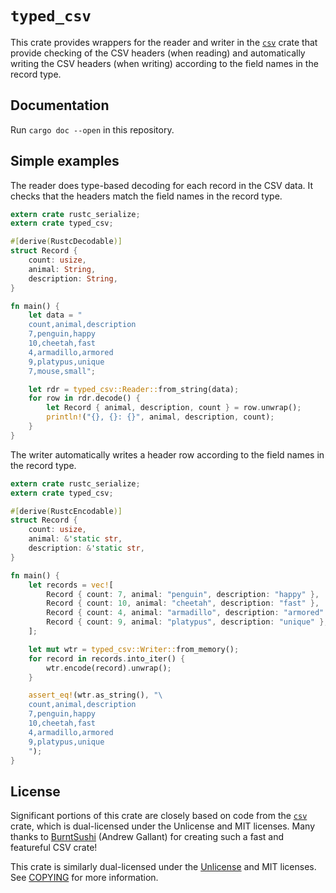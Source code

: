 # `typed_csv`

This crate provides wrappers for the reader and writer in the [`csv`][csv]
crate that provide checking of the CSV headers (when reading) and automatically
writing the CSV headers (when writing) according to the field names in the
record type.

## Documentation

Run `cargo doc --open` in this repository.

## Simple examples

The reader does type-based decoding for each record in the CSV data. It checks
that the headers match the field names in the record type.

```rust
extern crate rustc_serialize;
extern crate typed_csv;

#[derive(RustcDecodable)]
struct Record {
    count: usize,
    animal: String,
    description: String,
}

fn main() {
    let data = "
    count,animal,description
    7,penguin,happy
    10,cheetah,fast
    4,armadillo,armored
    9,platypus,unique
    7,mouse,small";

    let rdr = typed_csv::Reader::from_string(data);
    for row in rdr.decode() {
        let Record { animal, description, count } = row.unwrap();
        println!("{}, {}: {}", animal, description, count);
    }
}
```

The writer automatically writes a header row according to the field names in
the record type.

```rust
extern crate rustc_serialize;
extern crate typed_csv;

#[derive(RustcEncodable)]
struct Record {
    count: usize,
    animal: &'static str,
    description: &'static str,
}

fn main() {
    let records = vec![
        Record { count: 7, animal: "penguin", description: "happy" },
        Record { count: 10, animal: "cheetah", description: "fast" },
        Record { count: 4, animal: "armadillo", description: "armored" },
        Record { count: 9, animal: "platypus", description: "unique" },
    ];

    let mut wtr = typed_csv::Writer::from_memory();
    for record in records.into_iter() {
        wtr.encode(record).unwrap();
    }

    assert_eq!(wtr.as_string(), "\
    count,animal,description
    7,penguin,happy
    10,cheetah,fast
    4,armadillo,armored
    9,platypus,unique
    ");
}
```

## License

Significant portions of this crate are closely based on code from
the [`csv`][csv] crate, which is dual-licensed under the Unlicense and MIT
licenses. Many thanks to [BurntSushi](http://burntsushi.net/) (Andrew Gallant)
for creating such a fast and featureful CSV crate!

This crate is similarly dual-licensed under
the [Unlicense](https://unlicense.org/) and MIT licenses.
See [COPYING](COPYING) for more information.

[csv]: https://github.com/BurntSushi/rust-csv

